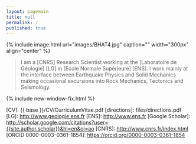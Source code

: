 ```yaml
---
layout: pagemain
title: null
permalink: /
published: true
---
```


<!-- <h1 class="animate__animated animate__zoomIn animate__delay-0.1s"> -->
{% include image.html url="images/BHAT4.jpg" caption="" width="300px" align="center" %}
<!-- </h1> -->

> I am a [CNRS] Research Scientist working at the [Laboratoire de Géologie] [LG] in [Ecole Normale Supérieure] [ENS]. I work mainly at the interface between Earthquake Physics and Solid Mechanics making occasional excursions into Rock Mechanics, Tectonics and Seismology.


{% include new-window-fix.html %}

[CONTACT]: /contact/
[BIO]: /bio/
[CV]: {{ base }}/CV/CurriculumVitae.pdf
[directions]: files/directions.pdf
[LG]: http://www.geologie.ens.fr
[ENS]: http://www.ens.fr
[Google Scholar]: http://scholar.google.com/citations?user={{site.author.scholar}}&hl=en&oi=ao
[CNRS]: http://www.cnrs.fr/index.html
[ORCID 0000-0003-0361-1854]: https://orcid.org/0000-0003-0361-1854

